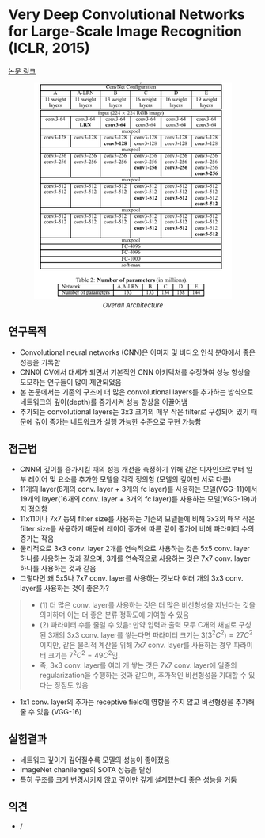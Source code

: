 # Very Deep Convolutional Networks for Large-Scale Image Recognition (ICLR, 2015)

[논문 링크](https://arxiv.org/abs/1409.1556)

<p align="center">
    <img width="400" alt='fig1' src="../img/simonyan2014very.png?raw=true"></br>
    <em><font size=2>Overall Architecture</font></em>
</p>

## 연구목적
- Convolutional neural networks (CNN)은 이미지 및 비디오 인식 분야에서 좋은 성능을 기록함
- CNN이 CV에서 대세가 되면서 기본적인 CNN 아키텍처를 수정하여 성능 향상을 도모하는 연구들이 많이 제안되었음
- 본 논문에서는 기존의 구조에 더 많은 convolutional layers를 추가하는 방식으로 네트워크의 깊이(depth)를 증가시켜 성능 향상을 이끌어냄
- 추가되는 convolutional layers는 3x3 크기의 매우 작은 filter로 구성되어 있기 때문에 깊이 증가는 네트워크가 실행 가능한 수준으로 구현 가능함

## 접근법
- CNN의 깊이를 증가시킬 때의 성능 개선을 측정하기 위해 같은 디자인으로부터 일부 레이어 및 요소를 추가한 모델을 각각 정의함 (모델의 깊이만 서로 다름)
- 11개의 layer(8개의 conv. layer + 3개의 fc layer)를 사용하는 모델(VGG-11)에서 19개의 layer(16개의 conv. layer + 3개의 fc layer)를 사용하는 모델(VGG-19)까지 정의함
- 11x11이나 7x7 등의 filter size를 사용하는 기존의 모델들에 비해 3x3의 매우 작은 filter size를 사용하기 때문에 레이어 증가에 따른 깊이 증가에 비해 파라미터 수의 증가는 작음
- 물리적으로 3x3 conv. layer 2개를 연속적으로 사용하는 것은 5x5 conv. layer 하나를 사용하는 것과 같으며, 3개를 연속적으로 사용하는 것은 7x7 conv. layer 하나를 사용하는 것과 같음
- 그렇다면 왜 5x5나 7x7 conv. layer를 사용하는 것보다 여러 개의 3x3 conv. layer를 사용하는 것이 좋은가?
> - (1) 더 많은 conv. layer를 사용하는 것은 더 많은 비선형성을 지닌다는 것을 의미하며 이는 더 좋은 분류 정확도에 기여할 수 있음
> - (2) 파라미터 수를 줄일 수 있음: 만약 입력과 출력 모두 C개의 채널로 구성된 3개의 3x3 conv. layer를 쌓는다면 파라미터 크기는 $3(3^2C^2)=27C^2$이지만, 같은 물리적 계산을 위해 7x7 conv. layer를 사용하는 경우 파라미터 크기는 $7^2C^2=49C^2$임. 
> - 즉, 3x3 conv. layer를 여러 개 쌓는 것은 7x7 conv. layer에 일종의 regularization을 수행하는 것과 같으며, 추가적인 비선형성을 기대할 수 있다는 장점도 있음
- 1x1 conv. layer의 추가는 receptive field에 영향을 주지 않고 비선형성을 추가해줄 수 있음 (VGG-16)

## 실험결과
- 네트워크 깊이가 깊어질수록 모델의 성능이 좋아졌음
- ImageNet chanllenge의 SOTA 성능을 달성
- 특히 구조를 크게 변경시키지 않고 깊이만 깊게 설계했는데 좋은 성능을 거둠

## 의견
- /
